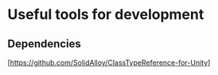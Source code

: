 # Useful tools for development

## Dependencies
[https://github.com/SolidAlloy/ClassTypeReference-for-Unity]